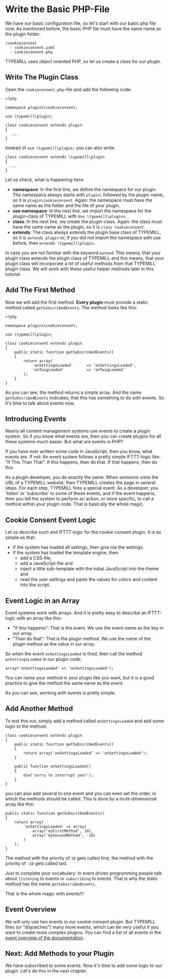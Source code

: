 # Write the Basic PHP-File

We have our basic configuration file, so let's start with our basic php file now. As mentioned before, the basic PHP file must have the same name as the plugin folder:

```
/cookieconsent
  - cookieconsent.yaml
  - cookieconsent.php
```

TYPEMILL uses object oriented PHP, so let us create a class for our plugin.

## Write The Plugin Class

Open the `cookieconsent.php`-file and add the following code:

```
<?php

namespace plugins\cookieconsent;

use \typemill\plugin;

class cookieconsent extends plugin
{
   ...
}
```

Instead of `use \typemill\plugin;` you can also write:

```
class cookieconsent extends \typemill\plugin
{
  ...
}
```

 Let us check, what is happening here:

- **namespace**: In the first line, we define the namespace for our plugin. The namespace always starts with  `plugin\` followed by the plugin-name, so it is `plugin\cookieconsent`. Again: the namespace must have the same name as the folder and the file of your plugin.
- **use namespace**: In the next line, we import the namespace for the plugin-class of TYPEMILL with `Use \typemill\plugins`.
- **class**: In the next line, we create the plugin-class. Again: the class must have the same name as the plugin, so it is `class cookieconsent`.
- **extends**: The class always extends the plugin base class of TYPEMILL, so it is `extends plugin`  or, if you did not import the namespace with use before, then `extends \typemill\plugin`.

In case you are not familiar with the keyword `extend`: This means, that your plugin class extends the plugin class of TYPEMILL and this means, that your plugin class will incorporate a lot of useful methods from that TYPEMILL plugin class. We will work with these useful helper methods later in this tutorial.

## Add The First Method

Now we will add the first method. **Every plugin** must provide a static method called `getSubscribedEvents`. The method looks like this:

````
<?php

namespace plugins\cookieconsent;

use \typemill\plugin;

class cookieconsent extends plugin
{
    public static function getSubscribedEvents()
    {
    	return array(
    		'onSettingsLoaded'		=> 'onSettingsLoaded',
    		'onTwigLoaded' 			=> 'onTwigLoaded'
    	);
    }
}
````

As you can see, the method returns a simple array. And the name `getSubscribedEvents` indicates, that this has something to do with events. So it's time to talk about events now.

## Introducing Events

Nearly all content management systems use events to create a plugin system. So if you know what events are, then you can create plugins for all these systems much easier. But what are events in PHP?

If you have ever written some code in JavaScript, then you know, what events are. If not: An event system follows a pretty simple IFTTT-logic like: "If This Than That". If this happens, than do that. If that happens, then do this. 

As a plugin developer, you do exactly the same: When someone visits the URL of a TYPEMILL website, then TYPEMILL creates the page in several steps. For each step, TYPEMILL fires a special event. As a developer, you 'listen' or 'subscribe' to some of these events, and if the event happens, then you tell the system to perform an action, or more specific, to call a method within your plugin code. That is basically the whole magic.

## Cookie Consent Event Logic

Let us describe such and IFTTT-logic for the cookie consent plugin. It is as simple as that:

* If the system has loaded all settings, then give me the settings.
* If the system has loaded the template engine, then 
  * add a CSS-file,
  * add a JavaScript-file and
  * inject a little sub-template with the initial JavaScript into the theme and 
  * read the user settings and paste the values for colors and content into the script.

## Event Logic in an Array

Event systems work with arrays. And it is pretty easy to describe an IFTTT-logic with an array like this:

* "If this happens": That is the event. We use the event name as the key in our array.
* "Than do that": That is the plugin method. We use the name of the plugin method as the value in our array.


So when the event `onSettingsLoaded` is fired, then call the method `onSettingsLoaded` in our plugin code:

````
array('onSettingsLoaded' => 'onSettingsLoaded');
````

You can name your method in your plugin like you want, but it is a good practice to give the method the same name as the event.

As you can see, working with events is pretty simple.

## Add Another Method

To test this out, simply add a method called `onSettingsLoaded` and add some logic to the method:

````
class cookieconsent extends plugin
{
	public static function getSubscribedEvents()    
	{        
		return array('onSettingsLoaded' => 'onSettingsLoaded');    
	}
	
	public function onSettingsLoaded()
	{
		die('sorry to interrupt you!');
	}
}
````

you can also add several to one event and you can even set the order, in which the methods should be called. This is done by a mulit-dimensional array like this:

````
public static function getSubscribedEvents()
{
  	return array(
  		'onSettingsLoaded' => array(
  			array('myFirstMethod', 10),
  			array('mySecondMethod', -10)
  		)
  	);
}
````

The method with the priority of  `10`  gets called first, the method with the priority of `-10` gets called last.

Just to complete your vocabulary: In event driven programming people talk about `listening` to events or `subscribing` to events. That is why the static method has the name `getSubscribedEvents`.

That is the whole magic with events!!!

## Event Overview

We will only use two events in our cookie consent plugin. But TYPEMILL fires (or "dispatches") many more events, which can be very useful if you want to create more complex plugins. You can find a list of all events in the [event overview of the documentation](/for-plugin-developers/documentation/event-overview).

## Next: Add Methods to your Plugin

We have subscribed to some events. Now it's time to add some logic to our plugin. Let's do this in the next chapter.

